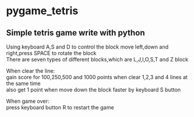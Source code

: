 # pygame_tetris
Simple tetris game write with python
--------------------------------------------------------
Using keyboard A,S and D to control the block move left,down and right,press SPACE to rotate the block  
There are seven types of different blocks,which are L,J,I,O,S,T and Z block  
  
When clear the line:  
gain score for 100,250,500 and 1000 points when clear 1,2,3 and 4 lines at the same time  
also get 1 point when move down the block faster by keyboard S button
  
When game over:  
press keyboard button R to restart the game

